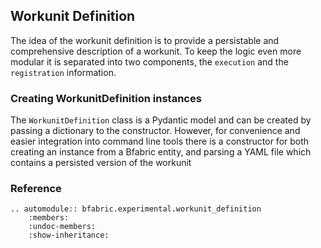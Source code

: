 ## Workunit Definition

The idea of the workunit definition is to provide a persistable and comprehensive description of a workunit.
To keep the logic even more modular it is separated into two components, the `execution` and the `registration`
information.

### Creating WorkunitDefinition instances

The `WorkunitDefinition` class is a Pydantic model and can be created by passing a dictionary to the constructor.
However, for convenience and easier integration into command line tools there is a constructor for both creating an
instance from a Bfabric entity, and parsing a YAML file which contains a persisted version of the workunit

### Reference

```{eval-rst}
.. automodule:: bfabric.experimental.workunit_definition
    :members:
    :undoc-members:
    :show-inheritance:
```
